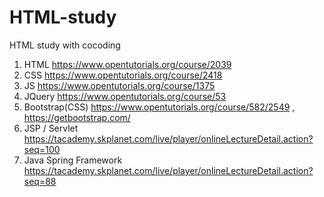 # HTML-study
HTML study with cocoding

1. HTML https://www.opentutorials.org/course/2039
2. CSS https://www.opentutorials.org/course/2418
3. JS https://www.opentutorials.org/course/1375
4. JQuery https://www.opentutorials.org/course/53
5. Bootstrap(CSS) https://www.opentutorials.org/course/582/2549 , https://getbootstrap.com/
6. JSP / Servlet https://tacademy.skplanet.com/live/player/onlineLectureDetail.action?seq=100
7. Java Spring Framework https://tacademy.skplanet.com/live/player/onlineLectureDetail.action?seq=88
